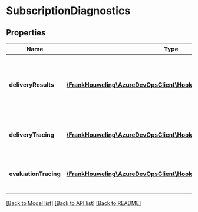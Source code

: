 # SubscriptionDiagnostics

## Properties
Name | Type | Description | Notes
------------ | ------------- | ------------- | -------------
**deliveryResults** | [**\FrankHouweling\AzureDevOpsClient\Hooks\Model\SubscriptionTracing**](SubscriptionTracing.md) | Diagnostics settings for retaining delivery results.  Used for Service Hooks subscriptions. | [optional] 
**deliveryTracing** | [**\FrankHouweling\AzureDevOpsClient\Hooks\Model\SubscriptionTracing**](SubscriptionTracing.md) | Diagnostics settings for troubleshooting notification delivery. | [optional] 
**evaluationTracing** | [**\FrankHouweling\AzureDevOpsClient\Hooks\Model\SubscriptionTracing**](SubscriptionTracing.md) | Diagnostics settings for troubleshooting event matching. | [optional] 

[[Back to Model list]](../README.md#documentation-for-models) [[Back to API list]](../README.md#documentation-for-api-endpoints) [[Back to README]](../README.md)


